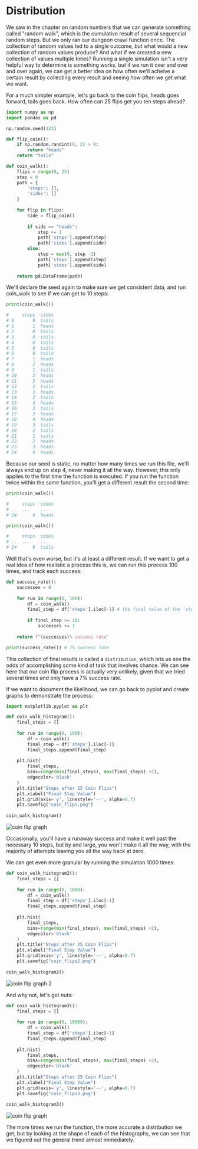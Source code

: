 # Distribution

We saw in the chapter on random numbers that we can generate something called "random walk", which is the cumulative result of several sequencial random steps. But we only ran our dungeon crawl function once. The collection of random values led to a single outcome, but what would a new collection of random values produce? And what if we created a new collection of values multiple times? Running a single simulation isn't a very helpful way to determine is something works, but if we run it over and over and over again, we can get a better idea on how often we'll acheive a certain result by collecting every result and seeing how often we get what we want.

For a much simpler example, let's go back to the coin flips, heads goes forward, tails goes back. How often can 25 flips get you ten steps ahead?

```py
import numpy as np
import pandas as pd

np.random.seed(123)

def flip_coin():
    if np.random.randint(0, 2) > 0:
        return "heads"
    return "tails"

def coin_walk():
    flips = range(0, 25)
    step = 0
    path = {
        'steps': [],
        'sides': []
    }
    
    for flip in flips:
        side = flip_coin()
        
        if side == "heads":
            step += 1
            path['steps'].append(step)
            path['sides'].append(side)
        else:
            step = max(0, step -1)
            path['steps'].append(step)
            path['sides'].append(side)
            
    return pd.DataFrame(path)
```

We'll declare the seed again to make sure we get consistent data, and run coin_walk to see if we can get to 10 steps:

```py
print(coin_walk())

#     steps  sides
# 0       0  tails
# 1       1  heads
# 2       0  tails
# 3       0  tails
# 4       0  tails
# 5       0  tails
# 6       0  tails
# 7       1  heads
# 8       2  heads
# 9       1  tails
# 10      2  heads
# 11      3  heads
# 12      2  tails
# 13      3  heads
# 14      2  tails
# 15      3  heads
# 16      2  tails
# 17      3  heads
# 18      4  heads
# 19      3  tails
# 20      2  tails
# 21      1  tails
# 22      2  heads
# 23      3  heads
# 24      4  heads
```

Because our seed is static, no matter how many times we run this file, we'll always end up on step 4, never making it all the way. However, this only applies to the first time the function is executed. If you run the function twice within the same function, you'll get a different result the second time:

```py
print(coin_walk())

#     steps  sides
# ..  ...    ...
# 24      4  heads

print(coin_walk())

#     steps  sides
# ..  ...    ...
# 24      0  tails
```

Well that's even worse, but it's at least a different result. If we want to get a real idea of how realistic a process this is, we can run this process 100 times, and track each success:

```py
def success_rate():
    successes = 0
    
    for run in range(0, 100):
        df = coin_walk()
        final_step = df['steps'].iloc[-1] # the final value of the 'steps' column
        
        if final_step >= 10:
            successes += 1
            
    return f"{successes}% success rate"

print(success_rate()) # 7% success rate
```

This collection of final results is called a `distribution`, which lets us see the odds of accomplishing some kind of task that involves chance. We can see here that our coin flip process is actually very unlikely, given that we tried several times and only have a 7% success rate.

If we want to document the likelihood, we can go back to pyplot and create graphs to demonstrate the process:

```py
import matplotlib.pyplot as plt

def coin_walk_histogram():
    final_steps = []
    
    for run in range(0, 100):
        df = coin_walk()
        final_step = df['steps'].iloc[-1]
        final_steps.append(final_step)
        
    plt.hist(
        final_steps, 
        bins=range(min(final_steps), max(final_steps) +2), 
        edgecolor='black'
    )
    plt.title("Steps after 25 Coin Flips")
    plt.xlabel("Final Step Value")
    plt.grid(axis='y', linestyle='--', alpha=0.7)
    plt.savefig("coin_flips.png")
    
coin_walk_histogram()
```

![coin flip graph](coin_flips.png)

Occasionally, you'll have a runaway success and make it well past the necessary 10 steps, but by and large, you won't make it all the way, with the majority of attempts leaving you all the way back at zero.

We can get even more granular by running the simulation 1000 times:

```py
def coin_walk_histogram2():
    final_steps = []
    
    for run in range(0, 1000):
        df = coin_walk()
        final_step = df['steps'].iloc[-1]
        final_steps.append(final_step)
        
    plt.hist(
        final_steps, 
        bins=range(min(final_steps), max(final_steps) +2), 
        edgecolor='black'
    )
    plt.title("Steps after 25 Coin Flips")
    plt.xlabel("Final Step Value")
    plt.grid(axis='y', linestyle='--', alpha=0.7)
    plt.savefig("coin_flips2.png")
    
coin_walk_histogram2()
```

![coin flip graph 2](coin_flips2.png)

And why not, let's get nuts:

```py
def coin_walk_histogram3():
    final_steps = []
    
    for run in range(0, 10000):
        df = coin_walk()
        final_step = df['steps'].iloc[-1]
        final_steps.append(final_step)
        
    plt.hist(
        final_steps, 
        bins=range(min(final_steps), max(final_steps) +2), 
        edgecolor='black'
    )
    plt.title("Steps after 25 Coin Flips")
    plt.xlabel("Final Step Value")
    plt.grid(axis='y', linestyle='--', alpha=0.7)
    plt.savefig("coin_flips3.png")
    
coin_walk_histogram3()
```

![coin flip graph](coin_flips3.png)

The more times we run the function, the more accurate a distribution we get, but by looking at the shape of each of the histographs, we can see that we figured out the general trend almost immediately.
